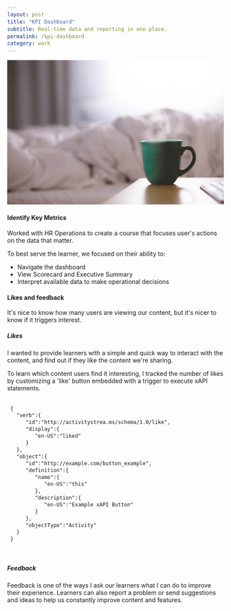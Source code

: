 ```yaml
---
layout: post
title: "KPI Dashboard"
subtitle: Real-time data and reporting in one place.
permalink: /kpi-dashboard
category: work
---
```

<body id="work">
	<div class="pictures">
		<img src="/img/12.jpg">
	</div>
	<div class="content">
		<h4>Identify Key Metrics</h4>
		<p>
			Worked with HR Operations to create a course that focuses user's actions on the data that matter.
		</p>
		<p>
			To best serve the learner, we focused on their ability to:
		</p>
		<ul class="objectives">
			<li>Navigate the dashboard</li>
			<li>View Scorecard and Executive Summary</li>
			<li>Interpret available data to make operational decisions</li>
		</ul>
		<!-- 
		<h4>Navigation and Exploration</h4>
		<p>
			We wanted to provide an easy way to explore relevant content learners haven't connected with yet.
		</p>
		<p class="second-p">
			Using xAPI statements, we gathered the number of views on each topic. Views tell us that the topic addresses learners' key questions and problems, and a way to measure content relevance.
		</p>
		-->
		<h4>Likes and feedback</h4>
		<p>
			It's nice to know how many users are viewing our content, but it's nicer to know if it triggers interest. 
			<!-- To measure the sign of interest, we examed the number of likes, shares & feedback. -->
		</p>
		<h5>Likes</h5>
		<p>
			I wanted to provide learners with a simple and quick way to interact with the content, and find out if they like the content we're sharing.
		</p>
		<div class="heart-shape"></div>
		<p>
			To learn which content users find it interesting, I tracked the number of likes by customizing a 'like' button embedded with a trigger to execute xAPI statements.
		</p>
		<pre>
			<code>
 {
   "verb":{
      "id":"http://activitystrea.ms/schema/1.0/like",
      "display":{
         "en-US":"liked"
      }
   },
   "object":{
      "id":"http://example.com/button_example",
      "definition":{
         "name":{
            "en-US":"this"
         },
         "description":{
            "en-US":"Example xAPI Button"
         }
      },
      "objectType":"Activity"
   }
 }
			</code>
		</pre>
		<!-- <h5>Shares</h5>
		<p>
			Monitored shares as they often reflect how learners perceive the course, and highly shared courses can indicate the content to be helpful and relevant.
		</p>
		<div class="snap">
			<div class="pictures">
				<img src="/img/shares.png" alt="work sample">
			</div>
		</div> -->
		<h5>Feedback</h5>
		<p>
			Feedback is one of the ways I ask our learners what I can do to improve their experience. Learners can also report a problem or send suggestions and ideas to help us constantly improve content and features.
		</p>